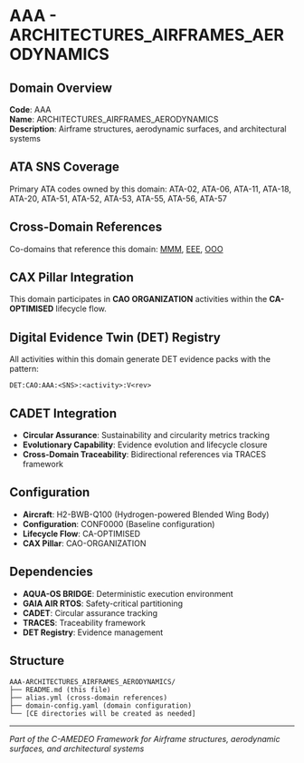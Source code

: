 # AAA - ARCHITECTURES_AIRFRAMES_AERODYNAMICS

## Domain Overview
**Code**: AAA  
**Name**: ARCHITECTURES_AIRFRAMES_AERODYNAMICS  
**Description**: Airframe structures, aerodynamic surfaces, and architectural systems

## ATA SNS Coverage
Primary ATA codes owned by this domain:
ATA-02, ATA-06, ATA-11, ATA-18, ATA-20, ATA-51, ATA-52, ATA-53, ATA-55, ATA-56, ATA-57

## Cross-Domain References
Co-domains that reference this domain:
[MMM](../MMM-*/), [EEE](../EEE-*/), [OOO](../OOO-*/)

## CAX Pillar Integration
This domain participates in **CAO ORGANIZATION** activities within the **CA-OPTIMISED** lifecycle flow.

## Digital Evidence Twin (DET) Registry
All activities within this domain generate DET evidence packs with the pattern:
```
DET:CAO:AAA:<SNS>:<activity>:V<rev>
```

## CADET Integration
- **Circular Assurance**: Sustainability and circularity metrics tracking
- **Evolutionary Capability**: Evidence evolution and lifecycle closure
- **Cross-Domain Traceability**: Bidirectional references via TRACES framework

## Configuration
- **Aircraft**: H2-BWB-Q100 (Hydrogen-powered Blended Wing Body)
- **Configuration**: CONF0000 (Baseline configuration)
- **Lifecycle Flow**: CA-OPTIMISED
- **CAX Pillar**: CAO-ORGANIZATION

## Dependencies
- **AQUA-OS BRIDGE**: Deterministic execution environment
- **GAIA AIR RTOS**: Safety-critical partitioning
- **CADET**: Circular assurance tracking
- **TRACES**: Traceability framework
- **DET Registry**: Evidence management

## Structure
```
AAA-ARCHITECTURES_AIRFRAMES_AERODYNAMICS/
├── README.md (this file)
├── alias.yml (cross-domain references)
├── domain-config.yaml (domain configuration)
└── [CE directories will be created as needed]
```

---
*Part of the C-AMEDEO Framework for Airframe structures, aerodynamic surfaces, and architectural systems*